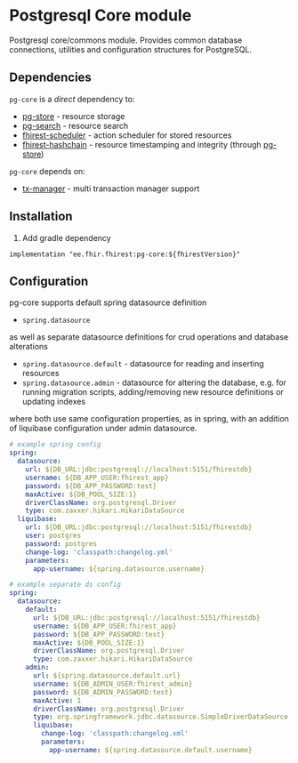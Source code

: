 # Postgresql Core module
Postgresql core/commons module. Provides common database connections, utilities and configuration structures for PostgreSQL.

## Dependencies

`pg-core` is a *direct* dependency to:
* [pg-store](../pg-store) - resource storage
* [pg-search](../pg-store) - resource search
* [fhirest-scheduler](../fhirest-scheduler) - action scheduler for stored resources
* [fhirest-hashchain](../fhirest-hashchain) - resource timestamping and integrity (through [pg-store](https://github.com/fhirest/fhirest/tree/master/pg-store))

`pg-core` depends on:
* [tx-manager](../tx-manager) - multi transaction manager support

## Installation
1. Add gradle dependency
```
implementation "ee.fhir.fhirest:pg-core:${fhirestVersion}"
```

## Configuration
pg-core supports default spring datasource definition 
* `spring.datasource`  

as well as separate datasource definitions for crud operations and database alterations
* `spring.datasource.default` - datasource for reading and inserting resources
* `spring.datasource.admin` - datasource for altering the database, e.g. for running migration scripts, adding/removing new resource definitions or updating indexes

where both use same configuration properties, as in spring, with an addition of liquibase configuration under admin datasource.

```yml
# example spring config 
spring:
  datasource:
    url: ${DB_URL:jdbc:postgresql://localhost:5151/fhirestdb}
    username: ${DB_APP_USER:fhirest_app}
    password: ${DB_APP_PASSWORD:test}
    maxActive: ${DB_POOL_SIZE:1}
    driverClassName: org.postgresql.Driver
    type: com.zaxxer.hikari.HikariDataSource
  liquibase:
    url: ${DB_URL:jdbc:postgresql://localhost:5151/fhirestdb}
    user: postgres
    password: postgres
    change-log: 'classpath:changelog.yml'
    parameters:
      app-username: ${spring.datasource.username}
```

```yml
# example separate ds config
spring:
  datasource:
    default:
      url: ${DB_URL:jdbc:postgresql://localhost:5151/fhirestdb}
      username: ${DB_APP_USER:fhirest_app}
      password: ${DB_APP_PASSWORD:test}
      maxActive: ${DB_POOL_SIZE:1}
      driverClassName: org.postgresql.Driver
      type: com.zaxxer.hikari.HikariDataSource
    admin:
      url: ${spring.datasource.default.url}
      username: ${DB_ADMIN_USER:fhirest_admin}
      password: ${DB_ADMIN_PASSWORD:test}
      maxActive: 1
      driverClassName: org.postgresql.Driver
      type: org.springframework.jdbc.datasource.SimpleDriverDataSource
      liquibase:
        change-log: 'classpath:changelog.xml'
        parameters:
          app-username: ${spring.datasource.default.username}
```
